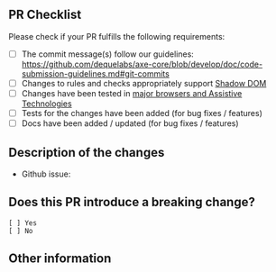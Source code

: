## PR Checklist
Please check if your PR fulfills the following requirements:

- [ ] The commit message(s) follow our guidelines: https://github.com/dequelabs/axe-core/blob/develop/doc/code-submission-guidelines.md#git-commits
- [ ] Changes to rules and checks appropriately support [Shadow DOM](https://github.com/dequelabs/axe-core/blob/develop/doc/developer-guide.md)
- [ ] Changes have been tested in [major browsers and Assistive Technologies](https://github.com/dequelabs/axe-core/blob/develop/doc/accessibility-supported.md#accessibility-supported)
- [ ] Tests for the changes have been added (for bug fixes / features)
- [ ] Docs have been added / updated (for bug fixes / features)

## Description of the changes
- Github issue:


## Does this PR introduce a breaking change?
```
[ ] Yes
[ ] No
```


## Other information
